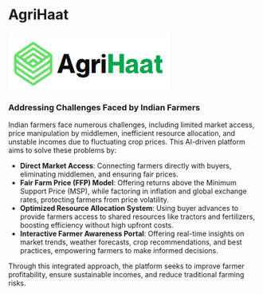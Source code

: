 # AgriHaat
![AgriHaat](assets/Logo.png)
### Addressing Challenges Faced by Indian Farmers

Indian farmers face numerous challenges, including limited market access, price manipulation by middlemen, inefficient resource allocation, and unstable incomes due to fluctuating crop prices. This AI-driven platform aims to solve these problems by:

- **Direct Market Access**: Connecting farmers directly with buyers, eliminating middlemen, and ensuring fair prices.
- **Fair Farm Price (FFP) Model**: Offering returns above the Minimum Support Price (MSP), while factoring in inflation and global exchange rates, protecting farmers from price volatility.
- **Optimized Resource Allocation System**: Using buyer advances to provide farmers access to shared resources like tractors and fertilizers, boosting efficiency without high upfront costs.
- **Interactive Farmer Awareness Portal**: Offering real-time insights on market trends, weather forecasts, crop recommendations, and best practices, empowering farmers to make informed decisions.

Through this integrated approach, the platform seeks to improve farmer profitability, ensure sustainable incomes, and reduce traditional farming risks.



